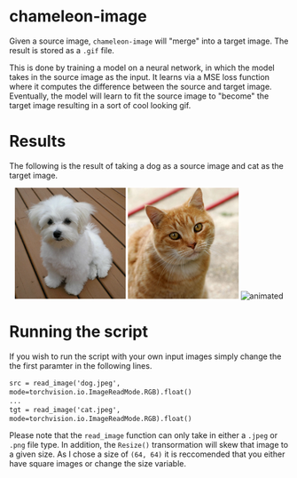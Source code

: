 # chameleon-image
Given a source image, `chameleon-image` will "merge" into a target image. The result is stored as a `.gif` file.

This is done by training a model on a neural network, in which the model takes in the source image as the input. It learns via a MSE loss function where it computes the difference between the source and target image. Eventually, the model will learn to fit the source image to "become" the target image resulting in a sort of cool looking gif.

# Results
The following is the result of taking a dog as a source image and cat as the target image.

<p align="center" >
  <img src="dog.jpeg" width="200" height="200"/>
  <img src="cat.jpeg" width="200" height="200"/>
  <img src="result.gif" alt="animated" width="200" height="200"/>
</p>

# Running the script
If you wish to run the script with your own input images simply change the the first paramter in the following lines.

```
src = read_image('dog.jpeg', mode=torchvision.io.ImageReadMode.RGB).float()
...
tgt = read_image('cat.jpeg', mode=torchvision.io.ImageReadMode.RGB).float()
```

Please note that the `read_image` function can only take in either a `.jpeg` or `.png` file type. In addition, the `Resize()` transormation will skew that image to a given size. As I chose a size of `(64, 64)` it is reccomended that you either have square images or change the size variable.